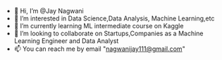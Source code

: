 - 👋 Hi, I’m @Jay Nagwani
- 👀 I’m interested in Data Science,Data Analysis, Machine Learning,etc 
- 🌱 I’m currently learning ML intermediate course on Kaggle
- 💞️ I’m looking to collaborate on Startups,Companies as a Machine Learning Engineer and Data Analyst 
- 📫 You can reach me by email "nagwanijay111@gmail.com"

<!---
JayNagwani2001/JayNagwani2001 is a ✨ special ✨ repository because its `README.md` (this file) appears on your GitHub profile.
You can click the Preview link to take a look at your changes.
--->
